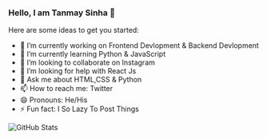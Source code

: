 ###  Hello, I am Tanmay Sinha 👋



Here are some ideas to get you started:

- 🔭 I’m currently working on Frontend Devlopment & Backend Devlopment
- 🌱 I’m currently learning Python & JavaScript
- 👯 I’m looking to collaborate on Instagram
- 🤔 I’m looking for help with React Js
- 💬 Ask me about HTML,CSS & Python
- 📫 How to reach me: Twitter 
- 😄 Pronouns: He/His
- ⚡ Fun fact: I So Lazy To Post Things

![GitHub Stats](https://github-readme-stats.vercel.app/api?username=TanmayProgrammer-13&theme=radical)
